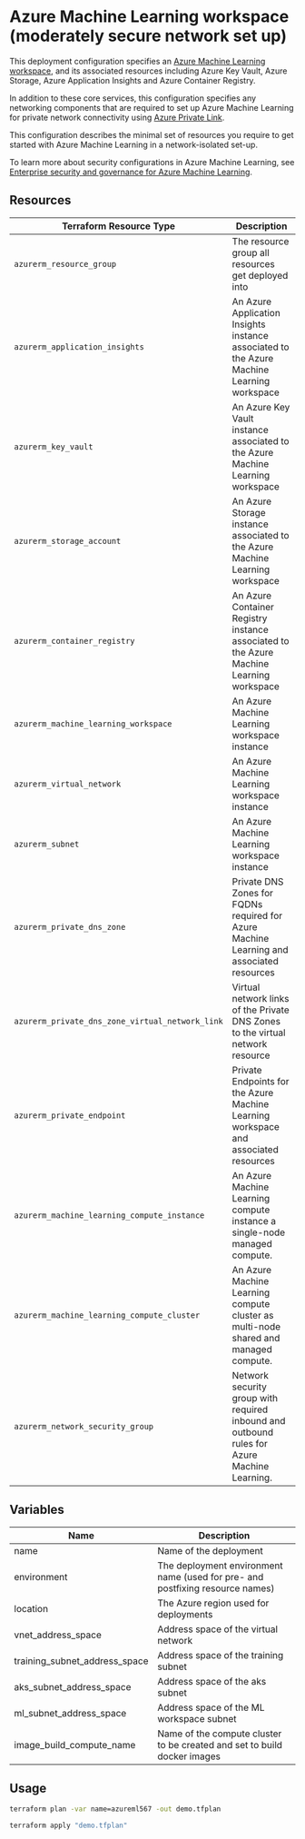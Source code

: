 # Azure Machine Learning workspace (moderately secure network set up)

This deployment configuration specifies an [Azure Machine Learning workspace](https://docs.microsoft.com/en-us/azure/machine-learning/concept-workspace), 
and its associated resources including Azure Key Vault, Azure Storage, Azure Application Insights and Azure Container Registry.

In addition to these core services, this configuration specifies any networking components that are required to set up Azure Machine Learning
for private network connectivity using [Azure Private Link](https://docs.microsoft.com/en-us/azure/private-link/). 

This configuration describes the minimal set of resources you require to get started with Azure Machine Learning in a network-isolated set-up.

To learn more about security configurations in Azure Machine Learning, see [Enterprise security and governance for Azure Machine Learning](https://docs.microsoft.com/en-us/azure/machine-learning/concept-enterprise-security).

## Resources

| Terraform Resource Type | Description |
| - | - |
| `azurerm_resource_group` | The resource group all resources get deployed into |
| `azurerm_application_insights` | An Azure Application Insights instance associated to the Azure Machine Learning workspace |
| `azurerm_key_vault` | An Azure Key Vault instance associated to the Azure Machine Learning workspace |
| `azurerm_storage_account` | An Azure Storage instance associated to the Azure Machine Learning workspace |
| `azurerm_container_registry` | An Azure Container Registry instance associated to the Azure Machine Learning workspace |
| `azurerm_machine_learning_workspace` | An Azure Machine Learning workspace instance |
| `azurerm_virtual_network` | An Azure Machine Learning workspace instance |
| `azurerm_subnet` | An Azure Machine Learning workspace instance |
| `azurerm_private_dns_zone` | Private DNS Zones for FQDNs required for Azure Machine Learning and associated resources |
| `azurerm_private_dns_zone_virtual_network_link` | Virtual network links of the Private DNS Zones to the virtual network resource |
| `azurerm_private_endpoint` | Private Endpoints for the Azure Machine Learning workspace and associated resources |
| `azurerm_machine_learning_compute_instance` | An Azure Machine Learning compute instance a single-node managed compute. |
| `azurerm_machine_learning_compute_cluster` | An Azure Machine Learning compute cluster as multi-node shared and managed compute. |
| `azurerm_network_security_group` | Network security group with required inbound and outbound rules for Azure Machine Learning. |

## Variables

| Name | Description |
|-|-|
| name | Name of the deployment |
| environment | The deployment environment name (used for pre- and postfixing resource names) |
| location | The Azure region used for deployments |
| vnet_address_space | Address space of the virtual network |
| training_subnet_address_space | Address space of the training subnet | 
| aks_subnet_address_space | Address space of the aks subnet |
| ml_subnet_address_space | Address space of the ML workspace subnet | 
| image_build_compute_name | Name of the compute cluster to be created and set to build docker images |

## Usage

```bash
terraform plan -var name=azureml567 -out demo.tfplan

terraform apply "demo.tfplan"
```
